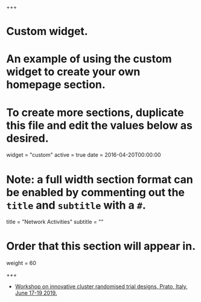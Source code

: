 +++
# Custom widget.
# An example of using the custom widget to create your own homepage section.
# To create more sections, duplicate this file and edit the values below as desired.
widget = "custom"
active = true
date = 2016-04-20T00:00:00

# Note: a full width section format can be enabled by commenting out the `title` and `subtitle` with a `#`.
title = "Network Activities"
subtitle = ""

# Order that this section will appear in.
weight = 60

+++

- [Workshop on innovative cluster randomised trial designs, Prato, Italy, June 17-19 2019.](http://www.monash.it/news-and-events/event/show/workshop-innovative-cluster-randomized-trial-designs)